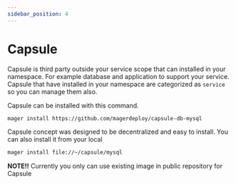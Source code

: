 ```yaml
---
sidebar_position: 4
---
```


# Capsule

Capsule is third party outside your service scope that can installed in your namespace. For example database and application to support your service. Capsule that have installed in your namespace are categorized as `service` so you can manage them also.

Capsule can be installed with this command.

```sh
mager install https://github.com/magerdeploy/capsule-db-mysql
```

Capsule concept was designed to be decentralized and easy to install. You can also install it from your local

```sh
mager install file://~/capsule/mysql
```

**NOTE!!** Currently you only can use existing image in public repository for Capsule
